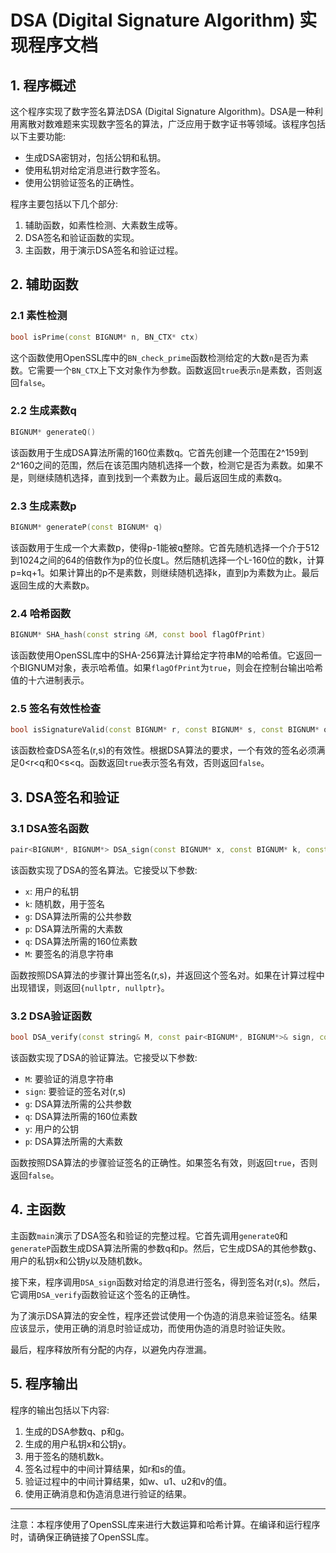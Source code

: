# DSA (Digital Signature Algorithm) 实现程序文档

## 1. 程序概述

这个程序实现了数字签名算法DSA (Digital Signature Algorithm)。DSA是一种利用离散对数难题来实现数字签名的算法，广泛应用于数字证书等领域。该程序包括以下主要功能:

- 生成DSA密钥对，包括公钥和私钥。
- 使用私钥对给定消息进行数字签名。
- 使用公钥验证签名的正确性。

程序主要包括以下几个部分:

1. 辅助函数，如素性检测、大素数生成等。
2. DSA签名和验证函数的实现。
3. 主函数，用于演示DSA签名和验证过程。

## 2. 辅助函数

### 2.1 素性检测

```cpp
bool isPrime(const BIGNUM* n, BN_CTX* ctx)
```

这个函数使用OpenSSL库中的`BN_check_prime`函数检测给定的大数`n`是否为素数。它需要一个`BN_CTX`上下文对象作为参数。函数返回`true`表示`n`是素数，否则返回`false`。

### 2.2 生成素数q

```cpp
BIGNUM* generateQ()
```

该函数用于生成DSA算法所需的160位素数q。它首先创建一个范围在2^159到2^160之间的范围，然后在该范围内随机选择一个数，检测它是否为素数。如果不是，则继续随机选择，直到找到一个素数为止。最后返回生成的素数q。

### 2.3 生成素数p

```cpp
BIGNUM* generateP(const BIGNUM* q)
```

该函数用于生成一个大素数p，使得p-1能被q整除。它首先随机选择一个介于512到1024之间的64的倍数作为p的位长度L。然后随机选择一个L-160位的数k，计算p=kq+1。如果计算出的p不是素数，则继续随机选择k，直到p为素数为止。最后返回生成的大素数p。

### 2.4 哈希函数

```cpp
BIGNUM* SHA_hash(const string &M, const bool flagOfPrint)
```

该函数使用OpenSSL库中的SHA-256算法计算给定字符串M的哈希值。它返回一个BIGNUM对象，表示哈希值。如果`flagOfPrint`为`true`，则会在控制台输出哈希值的十六进制表示。

### 2.5 签名有效性检查

```cpp
bool isSignatureValid(const BIGNUM* r, const BIGNUM* s, const BIGNUM* q)
```

该函数检查DSA签名(r,s)的有效性。根据DSA算法的要求，一个有效的签名必须满足0<r<q和0<s<q。函数返回`true`表示签名有效，否则返回`false`。

## 3. DSA签名和验证

### 3.1 DSA签名函数

```cpp
pair<BIGNUM*, BIGNUM*> DSA_sign(const BIGNUM* x, const BIGNUM* k, const BIGNUM* g, const BIGNUM* p, const BIGNUM* q, const string& M)
```

该函数实现了DSA的签名算法。它接受以下参数:

- `x`: 用户的私钥
- `k`: 随机数，用于签名
- `g`: DSA算法所需的公共参数
- `p`: DSA算法所需的大素数
- `q`: DSA算法所需的160位素数
- `M`: 要签名的消息字符串

函数按照DSA算法的步骤计算出签名(r,s)，并返回这个签名对。如果在计算过程中出现错误，则返回`{nullptr, nullptr}`。

### 3.2 DSA验证函数

```cpp
bool DSA_verify(const string& M, const pair<BIGNUM*, BIGNUM*>& sign, const BIGNUM* g, const BIGNUM* q, const BIGNUM* y, const BIGNUM* p)
```

该函数实现了DSA的验证算法。它接受以下参数:

- `M`: 要验证的消息字符串
- `sign`: 要验证的签名对(r,s)
- `g`: DSA算法所需的公共参数
- `q`: DSA算法所需的160位素数
- `y`: 用户的公钥
- `p`: DSA算法所需的大素数

函数按照DSA算法的步骤验证签名的正确性。如果签名有效，则返回`true`，否则返回`false`。

## 4. 主函数

主函数`main`演示了DSA签名和验证的完整过程。它首先调用`generateQ`和`generateP`函数生成DSA算法所需的参数q和p。然后，它生成DSA的其他参数g、用户的私钥x和公钥y以及随机数k。

接下来，程序调用`DSA_sign`函数对给定的消息进行签名，得到签名对(r,s)。然后，它调用`DSA_verify`函数验证这个签名的正确性。

为了演示DSA算法的安全性，程序还尝试使用一个伪造的消息来验证签名。结果应该显示，使用正确的消息时验证成功，而使用伪造的消息时验证失败。

最后，程序释放所有分配的内存，以避免内存泄漏。

## 5. 程序输出

程序的输出包括以下内容:

1. 生成的DSA参数q、p和g。
2. 生成的用户私钥x和公钥y。
3. 用于签名的随机数k。
4. 签名过程中的中间计算结果，如r和s的值。
5. 验证过程中的中间计算结果，如w、u1、u2和v的值。
6. 使用正确消息和伪造消息进行验证的结果。

---

注意：本程序使用了OpenSSL库来进行大数运算和哈希计算。在编译和运行程序时，请确保正确链接了OpenSSL库。
